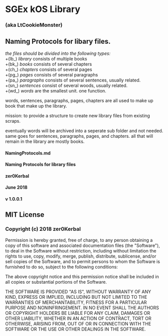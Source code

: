 # SGEx kOS Library 
### (aka LtCookieMonster)

## Naming Protocols for libary files.

*the files should be divided into the following types:*  
+(lb_)	*library* consists of multiple books  
+(bk_)	*books* consists of several chapters  
+(ch_)	*chapters* consists of several pages  
+(pg_)	*pages* consists of several paragraphs  
+(pa_)	*paragraphs* consists of several sentences, usually related.  
+(sn_)	*sentences* consist of several woods, usually related.  
+(wd_)	*words* are the smallest unit. one function.  

words, sentences, paragraphs, pages, chapters are all used to make up book that make up the library.

mission: to provide a structure to create new library files from existing scraps.

eventually words will be archived into a seperate sub folder and not needed.
same goes for sentences, paragraphs, pages, and chapters. all that will remain in the library are mostly books.

#### NamingProtocols.md
#### Naming Protocols for library files
#### zer0Kerbal
#### June 2018
#### v 1.0.0.1

## MIT License

### Copyright (c) 2018 zer0Kerbal

Permission is hereby granted, free of charge, to any person obtaining a copy
of this software and associated documentation files (the "Software"), to deal
in the Software without restriction, including without limitation the rights
to use, copy, modify, merge, publish, distribute, sublicense, and/or sell
copies of the Software, and to permit persons to whom the Software is
furnished to do so, subject to the following conditions:

The above copyright notice and this permission notice shall be included in all
copies or substantial portions of the Software.

THE SOFTWARE IS PROVIDED "AS IS", WITHOUT WARRANTY OF ANY KIND, EXPRESS OR
IMPLIED, INCLUDING BUT NOT LIMITED TO THE WARRANTIES OF MERCHANTABILITY,
FITNESS FOR A PARTICULAR PURPOSE AND NONINFRINGEMENT. IN NO EVENT SHALL THE
AUTHORS OR COPYRIGHT HOLDERS BE LIABLE FOR ANY CLAIM, DAMAGES OR OTHER
LIABILITY, WHETHER IN AN ACTION OF CONTRACT, TORT OR OTHERWISE, ARISING FROM,
OUT OF OR IN CONNECTION WITH THE SOFTWARE OR THE USE OR OTHER DEALINGS IN THE
SOFTWARE.

